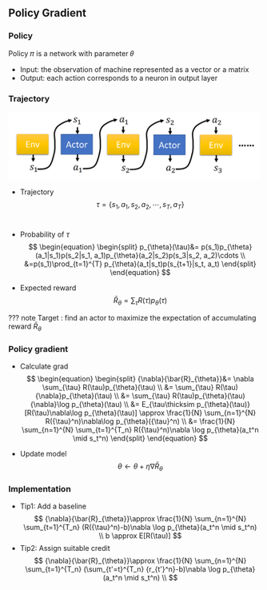## Policy Gradient

### Policy

Policy 𝜋 is a network with parameter 𝜃 

- Input: the observation of machine represented as a vector or a matrix
- Output: each action corresponds to a neuron in output layer

### Trajectory

![image-20240517234015797](assets/image-20240517234015797.png)

- Trajectory $$\tau = \{{s_1, a_1, s_2, a_2, \cdots, s_T, a_T}\} $$​

- Probability of $\tau$ 
  $$
  \begin{equation}
  \begin{split}   
    p_{\theta}(\tau)&= p(s_1)p_{\theta}(a_1|s_1)p(s_2|s_1, a_1)p_{\theta}(a_2|s_2)p(s_3|s_2, a_2)\cdots \\
    &=p(s_1)\prod_{t=1}^{T} p_{\theta}(a_t|s_t)p(s_{t+1}|s_t, a_t)
  \end{split}
  \end{equation}
  $$

- Expected reward 
  $$
  \bar{R}_{\theta} = \sum_{\tau} R(\tau)p_{\theta}(\tau)
  $$

??? note
    Target : find an actor to maximize the expectation of accumulating reward $\bar{R}_{\theta}$


### Policy gradient

- Calculate grad
  $$
  \begin{equation}
  \begin{split}
    {\nabla}{\bar{R}_{\theta}}&= \nabla \sum_{\tau} R(\tau)p_{\theta}(\tau) \\
    &= \sum_{\tau} R(\tau){\nabla}p_{\theta}(\tau) \\
    &= \sum_{\tau} R(\tau)p_{\theta}(\tau){\nabla}\log p_{\theta}(\tau) \\
    &= E_{\tau\thicksim p_{\theta}(\tau)} [R(\tau)\nabla\log p_{\theta}(\tau)] \approx \frac{1}{N} \sum_{n=1}^{N} R({\tau}^n)\nabla\log p_{\theta}({\tau}^n) \\
    &= \frac{1}{N} \sum_{n=1}^{N} \sum_{t=1}^{T_n} R({\tau}^n)\nabla \log p_{\theta}(a_t^n \mid s_t^n)
  \end{split}
  \end{equation}
  $$

- Update model
  $$
  \theta \leftarrow \theta+\eta\nabla\bar{R}_{\theta}
  $$

### Implementation

- Tip1: Add a baseline
  $$
    {\nabla}{\bar{R}_{\theta}}\approx \frac{1}{N} \sum_{n=1}^{N} \sum_{t=1}^{T_n} (R({\tau}^n)-b)\nabla \log p_{\theta}(a_t^n \mid s_t^n) \\
    b \approx E[R(\tau)]
  $$
- Tip2: Assign suitable credit
  $$
    {\nabla}{\bar{R}_{\theta}}\approx \frac{1}{N} \sum_{n=1}^{N} \sum_{t=1}^{T_n} (\sum_{t'=t}^{T_n} {r_{t'}^n}-b)\nabla \log p_{\theta}(a_t^n \mid s_t^n) \\
  $$







